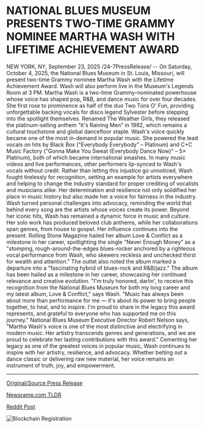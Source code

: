 # NATIONAL BLUES MUSEUM PRESENTS TWO-TIME GRAMMY NOMINEE MARTHA WASH WITH LIFETIME ACHIEVEMENT AWARD

NEW YORK, NY, September 23, 2025 /24-7PressRelease/ -- On Saturday, October 4, 2025, the National Blues Museum in St. Louis, Missouri, will present two-time Grammy nominee Martha Wash with the Lifetime Achievement Award. Wash will also perform live in the Museum's Legends Room at 3 PM.  Martha Wash is a two-time Grammy-nominated powerhouse whose voice has shaped pop, R&B, and dance music for over four decades. She first rose to prominence as half of the duo Two Tons O' Fun, providing unforgettable backing vocals for disco legend Sylvester before stepping into the spotlight themselves. Renamed The Weather Girls, they released the platinum-selling anthem "It's Raining Men" in 1982, which remains a cultural touchstone and global dancefloor staple.  Wash's voice quickly became one of the most in-demand in popular music. She powered the lead vocals on hits by Black Box ("Everybody Everybody" – Platinum) and C+C Music Factory ("Gonna Make You Sweat (Everybody Dance Now)" – 5× Platinum), both of which became international smashes.  In many music videos and live performances, other performers lip-synced to Wash's vocals without credit. Rather than letting this injustice go unnoticed, Wash fought tirelessly for recognition, setting an example for artists everywhere and helping to change the industry standard for proper crediting of vocalists and musicians alike.  Her determination and resilience not only solidified her place in music history but also made her a voice for fairness in the industry. Wash turned personal challenges into advocacy, reminding the world that behind every song are the artists whose voices create its power.  Beyond her iconic hits, Wash has remained a dynamic force in music and culture. Her solo work has produced beloved club anthems, while her collaborations span genres, from house to gospel.  Her influence continues into the present. Rolling Stone Magazine hailed her album Love & Conflict as a milestone in her career, spotlighting the single "Never Enough Money" as a "stomping, rough-around-the-edges blues-rocker anchored by a righteous vocal performance from Wash, who skewers reckless and unchecked thirst for wealth and attention." The outlet also noted the album marked a departure into a "fascinating hybrid of blues-rock and R&B/jazz." The album has been hailed as a milestone in her career, showcasing her continued relevance and creative evolution.  "I'm truly honored, darlin', to receive this recognition from the National Blues Museum for both my long career and my latest album, Love & Conflict," says Wash. "Music has always been about more than performance for me — it's about its power to bring people together, to heal, and to inspire. I'm proud to share in the legacy this award represents, and grateful to everyone who has supported me on this journey."  National Blues Museum Executive Director Robert Nelson says, "Martha Wash's voice is one of the most distinctive and electrifying in modern music. Her artistry transcends genres and generations, and we are proud to celebrate her lasting contributions with this award."  Cementing her legacy as one of the greatest voices in popular music, Wash continues to inspire with her artistry, resilience, and advocacy. Whether belting out a dance classic or delivering raw new material, her voice remains an instrument of truth, joy, and empowerment. 

---

[Original/Source Press Release](https://www.24-7pressrelease.com/press-release/526995/national-blues-museum-presents-two-time-grammy-nominee-martha-wash-with-lifetime-achievement-award)
                    

[Newsramp.com TLDR](https://newsramp.com/curated-news/martha-wash-receives-lifetime-achievement-award-from-national-blues-museum/f37579c1958292371b12378976223299) 

 



[Reddit Post](https://www.reddit.com/r/Lifestyle_Culture/comments/1nob1ag/martha_wash_receives_lifetime_achievement_award/) 



![Blockchain Registration](https://cdn.newsramp.app/24-7PressRelease/qrcode/259/23/roamt42F.webp)